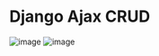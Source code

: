# Django Ajax CRUD

![image](https://github.com/user-attachments/assets/ad5ab8c2-d188-4132-9005-a1af11bf12d7)
![image](https://github.com/user-attachments/assets/ec11bab7-dd1d-4ae7-b106-86b5b5237364)

